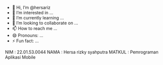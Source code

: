 - 👋 Hi, I’m @hersariz
- 👀 I’m interested in ...
- 🌱 I’m currently learning ...
- 💞️ I’m looking to collaborate on ...
- 📫 How to reach me ...
- 😄 Pronouns: ...
- ⚡ Fun fact: ...

<!---
hersariz/hersariz is a ✨ special ✨ repository because its `README.md` (this file) appears on your GitHub profile.
You can click the Preview link to take a look at your changes.
--->
NIM    : 22.01.53.0044
NAMA   : Hersa rizky syahputra
MATKUL : Pemrograman Aplikasi Mobile
